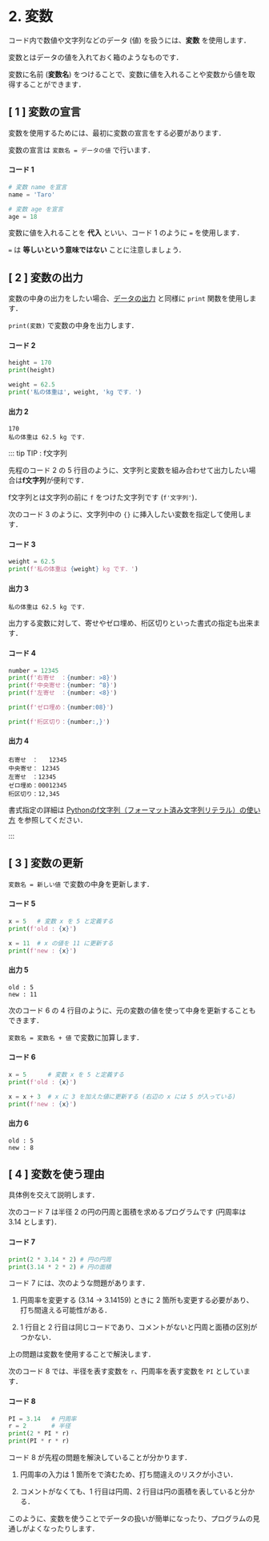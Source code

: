 # 2. 変数

コード内で数値や文字列などのデータ (値) を扱うには、**変数** を使用します．

変数とはデータの値を入れておく箱のようなものです．

変数に名前 (**変数名**) をつけることで、変数に値を入れることや変数から値を取得することができます．

## [ 1 ] 変数の宣言

変数を使用するためには、最初に変数の宣言をする必要があります．

変数の宣言は `変数名 = データの値` で行います．

#### コード 1

``` py
# 変数 name を宣言
name = 'Taro'

# 変数 age を宣言
age = 18
```

変数に値を入れることを **代入** といい、コード 1 のように `=` を使用します．

`=` は **等しいという意味ではない** ことに注意しましょう．

## [ 2 ] 変数の出力

変数の中身の出力をしたい場合、[データの出力](./01.md#出力) と同様に `print` 関数を使用します．

`print(変数)` で変数の中身を出力します．

#### コード 2

``` py
height = 170
print(height)

weight = 62.5
print('私の体重は', weight, 'kg です．')
```

#### 出力 2

``` out
170
私の体重は 62.5 kg です．
```

::: tip TIP : f文字列

先程のコード 2 の 5 行目のように、文字列と変数を組み合わせて出力したい場合は**f文字列**が便利です．

f文字列とは文字列の前に `f` をつけた文字列です (`f'文字列'`)．

次のコード 3 のように、文字列中の `{}` に挿入したい変数を指定して使用します．

#### コード 3

``` py
weight = 62.5
print(f'私の体重は {weight} kg です．')
```

#### 出力 3

``` out
私の体重は 62.5 kg です．
```

出力する変数に対して、寄せやゼロ埋め、桁区切りといった書式の指定も出来ます．

#### コード 4

``` py
number = 12345
print(f'右寄せ　：{number: >8}')
print(f'中央寄せ：{number: ^8}')
print(f'左寄せ　：{number: <8}')

print(f'ゼロ埋め：{number:08}')

print(f'桁区切り：{number:,}')
```

#### 出力 4

``` out
右寄せ　：   12345
中央寄せ： 12345  
左寄せ　：12345   
ゼロ埋め：00012345
桁区切り：12,345
```

書式指定の詳細は [Pythonのf文字列（フォーマット済み文字列リテラル）の使い方](https://note.nkmk.me/python-f-strings/) を参照してください．

:::

## [ 3 ] 変数の更新

`変数名 = 新しい値` で変数の中身を更新します．

#### コード 5

``` py {4}
x = 5   # 変数 x を 5 と定義する
print(f'old : {x}')

x = 11  # x の値を 11 に更新する
print(f'new : {x}')
```

#### 出力 5

``` out
old : 5
new : 11
```

次のコード 6 の 4 行目のように、元の変数の値を使って中身を更新することもできます．

`変数名 = 変数名 + 値` で変数に加算します．

#### コード 6

``` py {4}
x = 5      # 変数 x を 5 と定義する
print(f'old : {x}')

x = x + 3  # x に 3 を加えた値に更新する (右辺の x には 5 が入っている)
print(f'new : {x}')
```

#### 出力 6

``` out
old : 5
new : 8
```

## [ 4 ] 変数を使う理由

具体例を交えて説明します．

次のコード 7 は半径 2 の円の円周と面積を求めるプログラムです (円周率は 3.14 とします)．

#### コード 7

``` py
print(2 * 3.14 * 2) # 円の円周
print(3.14 * 2 * 2) # 円の面積
```

コード 7 には、次のような問題があります．

1. 円周率を変更する (3.14 → 3.14159) ときに 2 箇所も変更する必要があり、<br>
打ち間違える可能性がある．

2. 1 行目と 2 行目は同じコードであり、コメントがないと円周と面積の区別がつかない．

上の問題は変数を使用することで解決します．

次のコード 8 では、半径を表す変数を `r`、円周率を表す変数を `PI` としています．

#### コード 8

``` py
PI = 3.14   # 円周率
r = 2       # 半径
print(2 * PI * r)
print(PI * r * r)
```

コード 8 が先程の問題を解決していることが分かります．

1. 円周率の入力は 1 箇所をで済むため、打ち間違えのリスクが小さい．

2. コメントがなくても、1 行目は円周、2 行目は円の面積を表していると分かる．

このように、変数を使うことでデータの扱いが簡単になったり、プログラムの見通しがよくなったりします．
